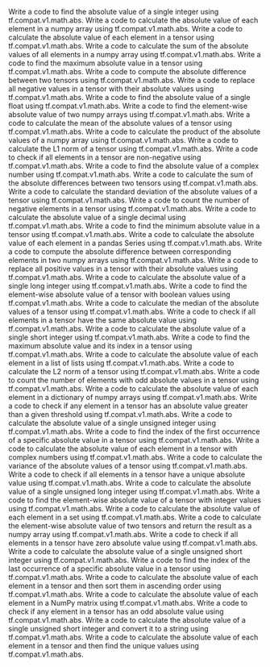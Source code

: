 Write a code to find the absolute value of a single integer using tf.compat.v1.math.abs.
Write a code to calculate the absolute value of each element in a numpy array using tf.compat.v1.math.abs.
Write a code to calculate the absolute value of each element in a tensor using tf.compat.v1.math.abs.
Write a code to calculate the sum of the absolute values of all elements in a numpy array using tf.compat.v1.math.abs.
Write a code to find the maximum absolute value in a tensor using tf.compat.v1.math.abs.
Write a code to compute the absolute difference between two tensors using tf.compat.v1.math.abs.
Write a code to replace all negative values in a tensor with their absolute values using tf.compat.v1.math.abs.
Write a code to find the absolute value of a single float using tf.compat.v1.math.abs.
Write a code to find the element-wise absolute value of two numpy arrays using tf.compat.v1.math.abs.
Write a code to calculate the mean of the absolute values of a tensor using tf.compat.v1.math.abs.
Write a code to calculate the product of the absolute values of a numpy array using tf.compat.v1.math.abs.
Write a code to calculate the L1 norm of a tensor using tf.compat.v1.math.abs.
Write a code to check if all elements in a tensor are non-negative using tf.compat.v1.math.abs.
Write a code to find the absolute value of a complex number using tf.compat.v1.math.abs.
Write a code to calculate the sum of the absolute differences between two tensors using tf.compat.v1.math.abs.
Write a code to calculate the standard deviation of the absolute values of a tensor using tf.compat.v1.math.abs.
Write a code to count the number of negative elements in a tensor using tf.compat.v1.math.abs.
Write a code to calculate the absolute value of a single decimal using tf.compat.v1.math.abs.
Write a code to find the minimum absolute value in a tensor using tf.compat.v1.math.abs.
Write a code to calculate the absolute value of each element in a pandas Series using tf.compat.v1.math.abs.
Write a code to compute the absolute difference between corresponding elements in two numpy arrays using tf.compat.v1.math.abs.
Write a code to replace all positive values in a tensor with their absolute values using tf.compat.v1.math.abs.
Write a code to calculate the absolute value of a single long integer using tf.compat.v1.math.abs.
Write a code to find the element-wise absolute value of a tensor with boolean values using tf.compat.v1.math.abs.
Write a code to calculate the median of the absolute values of a tensor using tf.compat.v1.math.abs.
Write a code to check if all elements in a tensor have the same absolute value using tf.compat.v1.math.abs.
Write a code to calculate the absolute value of a single short integer using tf.compat.v1.math.abs.
Write a code to find the maximum absolute value and its index in a tensor using tf.compat.v1.math.abs.
Write a code to calculate the absolute value of each element in a list of lists using tf.compat.v1.math.abs.
Write a code to calculate the L2 norm of a tensor using tf.compat.v1.math.abs.
Write a code to count the number of elements with odd absolute values in a tensor using tf.compat.v1.math.abs.
Write a code to calculate the absolute value of each element in a dictionary of numpy arrays using tf.compat.v1.math.abs.
Write a code to check if any element in a tensor has an absolute value greater than a given threshold using tf.compat.v1.math.abs.
Write a code to calculate the absolute value of a single unsigned integer using tf.compat.v1.math.abs.
Write a code to find the index of the first occurrence of a specific absolute value in a tensor using tf.compat.v1.math.abs.
Write a code to calculate the absolute value of each element in a tensor with complex numbers using tf.compat.v1.math.abs.
Write a code to calculate the variance of the absolute values of a tensor using tf.compat.v1.math.abs.
Write a code to check if all elements in a tensor have a unique absolute value using tf.compat.v1.math.abs.
Write a code to calculate the absolute value of a single unsigned long integer using tf.compat.v1.math.abs.
Write a code to find the element-wise absolute value of a tensor with integer values using tf.compat.v1.math.abs.
Write a code to calculate the absolute value of each element in a set using tf.compat.v1.math.abs.
Write a code to calculate the element-wise absolute value of two tensors and return the result as a numpy array using tf.compat.v1.math.abs.
Write a code to check if all elements in a tensor have zero absolute value using tf.compat.v1.math.abs.
Write a code to calculate the absolute value of a single unsigned short integer using tf.compat.v1.math.abs.
Write a code to find the index of the last occurrence of a specific absolute value in a tensor using tf.compat.v1.math.abs.
Write a code to calculate the absolute value of each element in a tensor and then sort them in ascending order using tf.compat.v1.math.abs.
Write a code to calculate the absolute value of each element in a NumPy matrix using tf.compat.v1.math.abs.
Write a code to check if any element in a tensor has an odd absolute value using tf.compat.v1.math.abs.
Write a code to calculate the absolute value of a single unsigned short integer and convert it to a string using tf.compat.v1.math.abs.
Write a code to calculate the absolute value of each element in a tensor and then find the unique values using tf.compat.v1.math.abs.